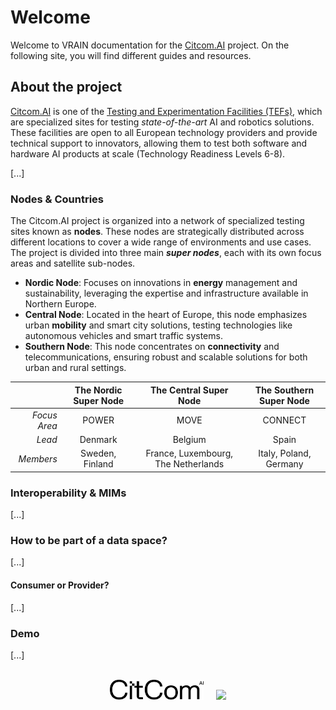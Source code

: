 # Welcome

Welcome to VRAIN documentation for the [Citcom.AI](https://citcom.ai) project. On the following site, you will find different guides and resources.

## About the project

[Citcom.AI](https://citcom.ai) is one of the [Testing and Experimentation Facilities (TEFs)](https://digital-strategy.ec.europa.eu/en/activities/testing-and-experimentation-facilities), which are specialized sites for testing *state-of-the-art* AI and robotics solutions. These facilities are open to all European technology providers and provide technical support to innovators, allowing them to test both software and hardware AI products at scale (Technology Readiness Levels 6-8).

[...]

### Nodes & Countries

The Citcom.AI project is organized into a network of specialized testing sites known as **nodes**. These nodes are strategically distributed across different locations to cover a wide range of environments and use cases. The project is divided into three main __*super nodes*__, each with its own focus areas and satellite sub-nodes.

- **Nordic Node**: Focuses on innovations in **energy** management and sustainability, leveraging the expertise and infrastructure available in Northern Europe.
- **Central Node**: Located in the heart of Europe, this node emphasizes urban **mobility** and smart city solutions, testing technologies like autonomous vehicles and smart traffic systems.
- **Southern Node**: This node concentrates on **connectivity** and telecommunications, ensuring robust and scalable solutions for both urban and rural settings.

|           | The Nordic Super Node | The Central Super Node | The Southern Super Node |
| -:        | :-------------------: | :--------------------: | :---------------------: |
| *Focus Area* | POWER              | MOVE                   | CONNECT                   |
| *Lead*    | Denmark               | Belgium                | Spain                   |
| *Members* | Sweden, Finland       | France, Luxembourg, The Netherlands | Italy, Poland, Germany |

### Interoperability & MIMs

[...]

### How to be part of a data space?

[...]

#### Consumer or Provider?

[...]

### Demo
    
[...]

<br>
<center>
  <img style="margin-right: 1rem;" src="/assets/citcom.svg" width="150">
  <img src="/assets/vrain.jpg" width="150">
</center>
